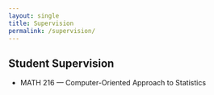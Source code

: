 ```yaml
---
layout: single
title: Supervision
permalink: /supervision/
---
```


## Student Supervision 
- MATH 216 — Computer-Oriented Approach to Statistics
